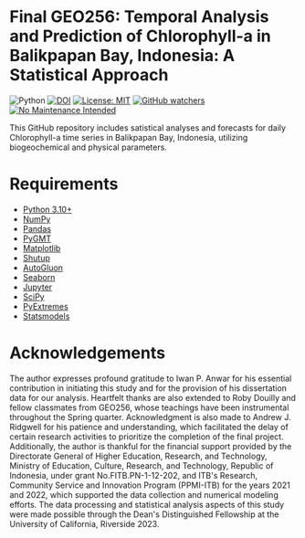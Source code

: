 # Final GEO256:  Temporal Analysis and Prediction of Chlorophyll-a in Balikpapan Bay, Indonesia: A Statistical Approach

![Python](https://img.shields.io/badge/python-3670A0?style=for-the-badge&logo=python&logoColor=ffdd54)
[![DOI](https://zenodo.org/badge/DOI/10.5281/zenodo.10816073.svg)](https://doi.org/10.5281/zenodo.10816073)
[![License: MIT](https://img.shields.io/badge/License-MIT-yellow.svg)](https://opensource.org/licenses/MIT)
[![GitHub watchers](https://img.shields.io/github/watchers/Naereen/StrapDown.js.svg?style=social&label=Watch&maxAge=2592000)](https://github.com/sandyherho/final_geo256/watchers)
[![No Maintenance Intended](http://unmaintained.tech/badge.svg)](http://unmaintained.tech/)

This GitHub  repository includes satistical analyses and forecasts for daily Chlorophyll-a time series in Balikpapan Bay, Indonesia, utilizing biogeochemical and physical parameters.

# Requirements

- [Python 3.10+](https://www.python.org/)
- [NumPy](https://numpy.org/)
- [Pandas](https://pandas.pydata.org/docs/index.html)
- [PyGMT](https://www.pygmt.org/)
- [Matplotlib](https://matplotlib.org/)
- [Shutup](https://github.com/polvoazul/shutup)
- [AutoGluon](https://auto.gluon.ai/)
- [Seaborn](https://seaborn.pydata.org/)
- [Jupyter](https://jupyter.org/)
- [SciPy](https://scipy.org/)
- [PyExtremes](https://georgebv.github.io/pyextremes/)
- [Statsmodels](https://www.statsmodels.org/)

# Acknowledgements
The author expresses profound gratitude to Iwan P. Anwar for his essential contribution in initiating this study and for the provision of his dissertation data for our analysis. Heartfelt thanks are also extended to Roby Douilly and fellow classmates from GEO256, whose teachings have been instrumental throughout the Spring quarter. Acknowledgment is also made to Andrew J. Ridgwell for his patience and understanding, which facilitated the delay of certain research activities to prioritize the completion of the final project. Additionally, the author is thankful for the financial support provided by the Directorate General of Higher Education, Research, and Technology, Ministry of Education, Culture, Research, and Technology, Republic of Indonesia, under grant No.FITB.PN-1-12-202, and ITB's Research, Community Service and Innovation Program (PPMI-ITB) for the years 2021 and 2022, which supported the data collection and numerical modeling efforts. The data processing and statistical analysis aspects of this study were made possible through the Dean's Distinguished Fellowship at the University of California, Riverside 2023.

